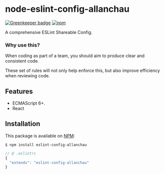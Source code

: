 # node-eslint-config-allanchau

[![Greenkeeper badge](https://badges.greenkeeper.io/allanchau/node-eslint-config-allanchau.svg)](https://greenkeeper.io/)
[![npm](https://img.shields.io/npm/v/@allanchau/eslint-config.svg)](https://www.npmjs.com/package/@allanchau/eslint-config)

A comprehensive ESLint Shareable Config.

### Why use this?

When coding as part of a team, you should aim to produce clear and consistent code.

These set of rules will not only help enforce this, but also improve efficiency when reviewing code.

## Features

- ECMAScript 6+.
- React

## Installation

This package is available on [NPM](https://www.npmjs.com/package/eslint-config-allanchau):

```shell
$ npm install eslint-config-allanchau
```

```javascript
// @ .eslintrc
{
  "extends": "eslint-config-allanchau"
}
```
